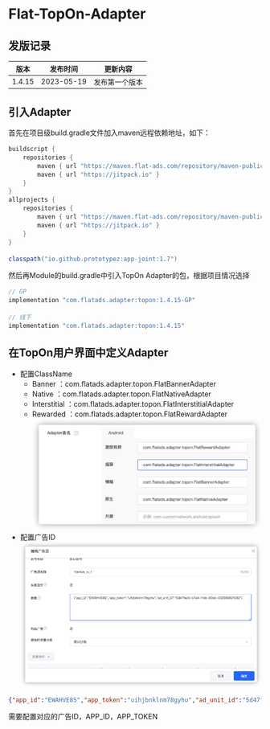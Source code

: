 # Flat-TopOn-Adapter

## 发版记录

| 版本     | 发布时间       | 更新内容    |
|--------|------------|---------|
| 1.4.15 | 2023-05-19 | 发布第一个版本 |

## 引入Adapter

首先在项目级build.gradle文件加入maven远程依赖地址，如下：
```groovy
buildscript {
    repositories {
        maven { url "https://maven.flat-ads.com/repository/maven-public/"}
        maven { url "https://jitpack.io" }
    }
}
allprojects {
    repositories {
        maven { url "https://maven.flat-ads.com/repository/maven-public/"}
        maven { url "https://jitpack.io" }
    }
}

classpath("io.github.prototypez:app-joint:1.7")
```
然后再Module的build.gradle中引入TopOn Adapter的包，根据项目情况选择
```groovy
// GP
implementation "com.flatads.adapter:topon:1.4.15-GP"

// 线下
implementation "com.flatads.adapter:topon:1.4.15"
```
## 在TopOn用户界面中定义Adapter
* 配置ClassName
  * Banner ：com.flatads.adapter.topon.FlatBannerAdapter
  * Native ：com.flatads.adapter.topon.FlatNativeAdapter
  * Interstitial ：com.flatads.adapter.topon.FlatInterstitialAdapter
  * Rewarded ：com.flatads.adapter.topon.FlatRewardAdapter
![img.png](img.png)
* 配置广告ID
![img_1.png](img_1.png)
```json
{"app_id":"EWAHVE8S","app_token":"uihjbnklnm78gyhu","ad_unit_id":"5d47fad0-b7a4-11eb-80ed-032568831082"}
```
需要配置对应的广告ID，APP_ID，APP_TOKEN